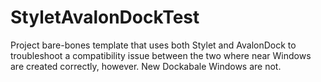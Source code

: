 # StyletAvalonDockTest

Project bare-bones template that uses both Stylet and AvalonDock to troubleshoot a compatibility issue between the two where near Windows are created correctly, however. New Dockabale Windows are not.
